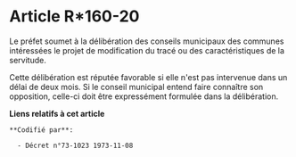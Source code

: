 # Article R*160-20

Le préfet soumet à la délibération des conseils municipaux des communes intéressées le projet de modification du tracé ou des
caractéristiques de la servitude.

Cette délibération est réputée favorable si elle n'est pas intervenue dans un délai de deux mois. Si le conseil municipal
entend faire connaître son opposition, celle-ci doit être expressément formulée dans la délibération.

**Liens relatifs à cet article**

	**Codifié par**:

	  - Décret n°73-1023 1973-11-08
